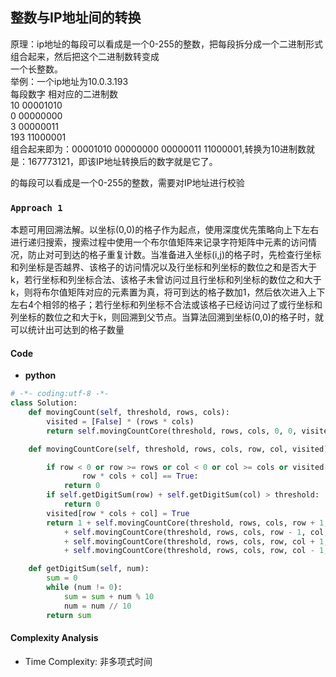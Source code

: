 
## 整数与IP地址间的转换

原理：ip地址的每段可以看成是一个0-255的整数，把每段拆分成一个二进制形式组合起来，然后把这个二进制数转变成  
一个长整数。  
举例：一个ip地址为10.0.3.193  
每段数字 相对应的二进制数  
10 00001010  
0 00000000  
3 00000011  
193 11000001  
组合起来即为：00001010 00000000 00000011 11000001,转换为10进制数就是：167773121，即该IP地址转换后的数字就是它了。

的每段可以看成是一个0-255的整数，需要对IP地址进行校验
### `Approach 1`
本题可用回溯法解。以坐标(0,0)的格子作为起点，使用深度优先策略向上下左右进行递归搜索，搜索过程中使用一个布尔值矩阵来记录字符矩阵中元素的访问情况，防止对可到达的格子重复计数。当准备进入坐标(i,j)的格子时，先检查行坐标和列坐标是否越界、该格子的访问情况以及行坐标和列坐标的数位之和是否大于k，若行坐标和列坐标合法、该格子未曾访问过且行坐标和列坐标的数位之和大于k，则将布尔值矩阵对应的元素置为真，将可到达的格子数加1，然后依次进入上下左右4个相邻的格子；若行坐标和列坐标不合法或该格子已经访问过了或行坐标和列坐标的数位之和大于k，则回溯到父节点。当算法回溯到坐标(0,0)的格子时，就可以统计出可达到的格子数量
#### **Code**
- **python**
``` python
# -*- coding:utf-8 -*-
class Solution:
    def movingCount(self, threshold, rows, cols):
        visited = [False] * (rows * cols)
        return self.movingCountCore(threshold, rows, cols, 0, 0, visited)

    def movingCountCore(self, threshold, rows, cols, row, col, visited):

        if row < 0 or row >= rows or col < 0 or col >= cols or visited[
                row * cols + col] == True:
            return 0
        if self.getDigitSum(row) + self.getDigitSum(col) > threshold:
            return 0
        visited[row * cols + col] = True
        return 1 + self.movingCountCore(threshold, rows, cols, row + 1, col, visited) \
            + self.movingCountCore(threshold, rows, cols, row - 1, col, visited) \
            + self.movingCountCore(threshold, rows, cols, row, col + 1, visited) \
            + self.movingCountCore(threshold, rows, cols, row, col - 1, visited)

    def getDigitSum(self, num):
        sum = 0
        while (num != 0):
            sum = sum + num % 10
            num = num // 10
        return sum
```

#### **Complexity Analysis**

-   Time Complexity: 非多项式时间

<!--stackedit_data:
eyJoaXN0b3J5IjpbLTUxMjc1OTE1Nl19
-->